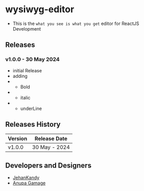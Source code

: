 # wysiwyg-editor

- This is the `what you see is what you get` editor for ReactJS Development

## Releases

### v1.0.0 - 30 May 2024

- initial Release
- adding
- - Bold
- - italic
- - underLine




## Releases History

| Version | Release Date |
|------|-----|
| v1.0.0 | 30 May - 2024|


## Developers and Designers

- [JehanKandy](https://github.com/BackendExpert)
- [Anupa Gamage](https://github.com/Anupa1998)